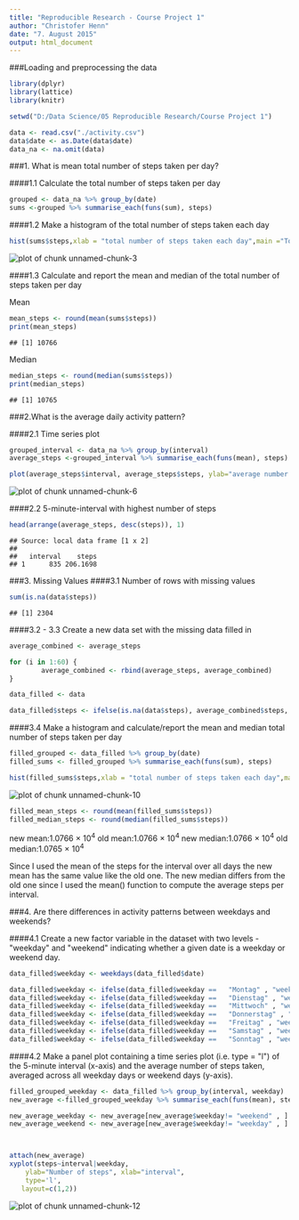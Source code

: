 ```yaml
---
title: "Reproducible Research - Course Project 1"
author: "Christofer Henn"
date: "7. August 2015"
output: html_document
---
```




###Loading and preprocessing the data

```r
library(dplyr)
library(lattice) 
library(knitr)

setwd("D:/Data Science/05 Reproducible Research/Course Project 1")

data <- read.csv("./activity.csv")
data$date <- as.Date(data$date)
data_na <- na.omit(data)
```

###1. What is mean total number of steps taken per day?



####1.1 Calculate the total number of steps taken per day


```r
grouped <- data_na %>% group_by(date)
sums <-grouped %>% summarise_each(funs(sum), steps)
```
####1.2 Make a histogram of the total number of steps taken each day


```r
hist(sums$steps,xlab = "total number of steps taken each day",main ="Total Steps Per Day", col = "red")
```

![plot of chunk unnamed-chunk-3](figure/unnamed-chunk-3-1.png) 

####1.3 Calculate and report the mean and median of the total number of steps taken per day

Mean

```r
mean_steps <- round(mean(sums$steps))
print(mean_steps)
```

```
## [1] 10766
```
Median

```r
median_steps <- round(median(sums$steps))
print(median_steps)
```

```
## [1] 10765
```


###2.What is the average daily activity pattern?

####2.1 Time series plot 

```r
grouped_interval <- data_na %>% group_by(interval)
average_steps <-grouped_interval %>% summarise_each(funs(mean), steps)

plot(average_steps$interval, average_steps$steps, ylab="average number of steps", xlab="5 minute interval", type = "l", main = "Time Series Plot") 
```

![plot of chunk unnamed-chunk-6](figure/unnamed-chunk-6-1.png) 

####2.2 5-minute-interval with highest number of steps


```r
head(arrange(average_steps, desc(steps)), 1)
```

```
## Source: local data frame [1 x 2]
## 
##   interval    steps
## 1      835 206.1698
```

###3. Missing Values
####3.1 Number of rows with missing values

```r
sum(is.na(data$steps))
```

```
## [1] 2304
```

####3.2 - 3.3 Create a new data set with the missing data filled in

```r
average_combined <- average_steps

for (i in 1:60) {
        average_combined <- rbind(average_steps, average_combined)
}

data_filled <- data

data_filled$steps <- ifelse(is.na(data$steps), average_combined$steps, data_filled$steps)
```

####3.4 Make a histogram and calculate/report the mean and median total number of steps taken per day

```r
filled_grouped <- data_filled %>% group_by(date)
filled_sums <- filled_grouped %>% summarise_each(funs(sum), steps)

hist(filled_sums$steps,xlab = "total number of steps taken each day",main ="Total Steps Per Day", col = "red")
```

![plot of chunk unnamed-chunk-10](figure/unnamed-chunk-10-1.png) 

```r
filled_mean_steps <- round(mean(filled_sums$steps))
filled_median_steps <- round(median(filled_sums$steps))
```
new mean:1.0766 &times; 10<sup>4</sup>
old mean:1.0766 &times; 10<sup>4</sup>
new median:1.0766 &times; 10<sup>4</sup>
old median:1.0765 &times; 10<sup>4</sup>

Since I used the mean of the steps for the interval over all days the new mean has the same value like the old one. The new median differs from the old one since I used the mean() function to compute the average steps per interval.


###4. Are there differences in activity patterns between weekdays and weekends? 

####4.1 Create a new factor variable in the dataset with two levels - "weekday" and "weekend" indicating whether a given date is a weekday or weekend day.



```r
data_filled$weekday <- weekdays(data_filled$date)

data_filled$weekday <- ifelse(data_filled$weekday ==   "Montag" , "weekday" , data_filled$weekday)
data_filled$weekday <- ifelse(data_filled$weekday ==   "Dienstag" , "weekday" , data_filled$weekday)
data_filled$weekday <- ifelse(data_filled$weekday ==   "Mittwoch" , "weekday" , data_filled$weekday)
data_filled$weekday <- ifelse(data_filled$weekday ==   "Donnerstag" , "weekday" , data_filled$weekday)
data_filled$weekday <- ifelse(data_filled$weekday ==   "Freitag" , "weekday" , data_filled$weekday)
data_filled$weekday <- ifelse(data_filled$weekday ==   "Samstag" , "weekend" , data_filled$weekday)
data_filled$weekday <- ifelse(data_filled$weekday ==   "Sonntag" , "weekend" , data_filled$weekday)
```
####4.2 Make a panel plot containing a time series plot (i.e. type = "l") of the 5-minute interval (x-axis) and the average number of steps taken, averaged across all weekday days or weekend days (y-axis).


```r
filled_grouped_weekday <- data_filled %>% group_by(interval, weekday)
new_average <-filled_grouped_weekday %>% summarise_each(funs(mean), steps)

new_average_weekday <- new_average[new_average$weekday!= "weekend" , ]
new_average_weekend <- new_average[new_average$weekday!= "weekday" , ]



attach(new_average)
xyplot(steps~interval|weekday,
  	ylab="Number of steps", xlab="interval", 
    type='l',
   layout=c(1,2))
```

![plot of chunk unnamed-chunk-12](figure/unnamed-chunk-12-1.png) 
